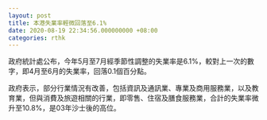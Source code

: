```yaml
---
layout: post
title: 本港失業率輕微回落至6.1%
date: 2020-08-19 22:34:56.000000000 +08:00
categories: rthk
---
```


政府統計處公布，今年5月至7月經季節性調整的失業率是6.1%，較對上一次的數字，即4月至6月的失業率，回落0.1個百分點。

政府表示，部分行業情況有改善，包括資訊及通訊業、專業及商用服務業，以及教育業，但與消費及旅遊相關的行業，即零售、住宿及膳食服務業，合計的失業率微升至10.8%，是03年沙士後的高位。
